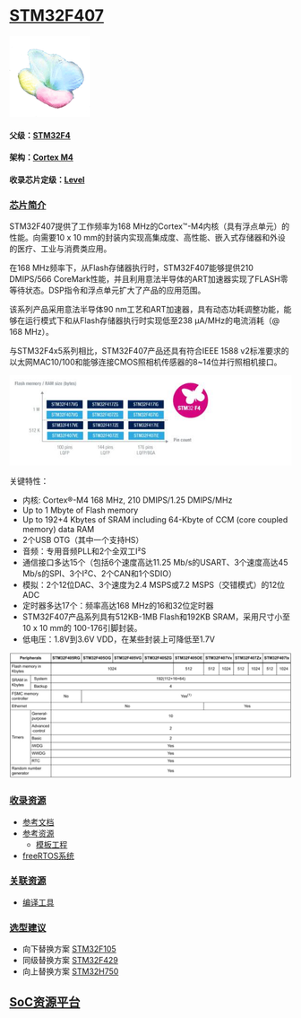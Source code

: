 ﻿# [STM32F407](https://github.com/sochub/STM32F407) 
[![sites](SoC/qitas.png)](http://www.qitas.cn) 
#### 父级：[STM32F4](https://github.com/sochub/STM32F4)
#### 架构：[Cortex M4](https://github.com/sochub/CM4) 
#### 收录芯片定级：[Level](https://github.com/sochub/Level)
### [芯片简介](https://github.com/sochub/STM32F407/wiki)

STM32F407提供了工作频率为168 MHz的Cortex™-M4内核（具有浮点单元）的性能。向需要10 x 10 mm的封装内实现高集成度、高性能、嵌入式存储器和外设的医疗、工业与消费类应用。

在168 MHz频率下，从Flash存储器执行时，STM32F407能够提供210 DMIPS/566 CoreMark性能，并且利用意法半导体的ART加速器实现了FLASH零等待状态。DSP指令和浮点单元扩大了产品的应用范围。

该系列产品采用意法半导体90 nm工艺和ART加速器，具有动态功耗调整功能，能够在运行模式下和从Flash存储器执行时实现低至238 µA/MHz的电流消耗（@ 168 MHz）。

与STM32F4x5系列相比，STM32F407产品还具有符合IEEE 1588 v2标准要求的以太网MAC10/100和能够连接CMOS照相机传感器的8~14位并行照相机接口。

[![sites](SoC/STM32F407.jpg)](https://www.st.com/en/microcontrollers-microprocessors/stm32f407-417.html#overview) 


关键特性：

* 内核: Cortex®-M4  168 MHz, 210 DMIPS/1.25 DMIPS/MHz
* Up to 1 Mbyte of Flash memory
* Up to 192+4 Kbytes of SRAM including 64-Kbyte of CCM (core coupled memory) data RAM
* 2个USB OTG（其中一个支持HS）
* 音频：专用音频PLL和2个全双工I²S
* 通信接口多达15个（包括6个速度高达11.25 Mb/s的USART、3个速度高达45 Mb/s的SPI、3个I²C、2个CAN和1个SDIO）
* 模拟：2个12位DAC、3个速度为2.4 MSPS或7.2 MSPS（交错模式）的12位ADC
* 定时器多达17个：频率高达168 MHz的16和32位定时器
* STM32F407产品系列具有512KB-1MB Flash和192KB SRAM，采用尺寸小至10 x 10 mm的 100-176引脚封装。
* 低电压：1.8V到3.6V VDD，在某些封装上可降低至1.7V

[![sites](SoC/STM32FP.jpg)](https://www.st.com/en/microcontrollers-microprocessors/stm32f407-417.html#overview) 

### [收录资源](https://github.com/sochub/STM32F407)

* [参考文档](docs/)
* [参考资源](src/)
    * [模板工程](demo/)
* [freeRTOS系统](freeRTOS/)

### [关联资源](https://github.com/sochub)

* [编译工具](https://github.com/sochub/arm-none-eabi)

### [选型建议](https://github.com/sochub)

* 向下替换方案 [STM32F105](https://github.com/sochub/STM32F105) 
* 同级替换方案 [STM32F429](https://github.com/sochub/STM32F429) 
* 向上替换方案 [STM32H750](https://github.com/sochub/STM32H750) 

##  [SoC资源平台](http://www.qitas.cn)

